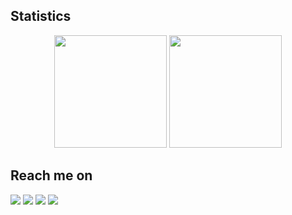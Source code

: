 ## Statistics
<div align="center">
  <img height="180em" src="https://github-readme-stats-eight-theta.vercel.app/api?username=ujangsprr&show_icons=true&theme=algolia&include_all_commits=true&count_private=true"/>
  <img height="180em" src="https://github-readme-stats-eight-theta.vercel.app/api/top-langs/?username=ujangsprr&layout=compact&langs_count=8&theme=algolia"/>
</div>

## Reach me on
<a href = "mailto:contact@ujangsupriyadi.social"><img src="https://img.shields.io/badge/gmail-%23EA4335.svg?&style=for-the-badge&logo=gmail&logoColor=white" /></a>
<a href = "https://www.linkedin.com/in/ujangsprr/"><img src="https://img.shields.io/badge/linkedin-%230A66C2.svg?&style=for-the-badge&logo=linkedin&logoColor=white" /></a>
<a href = "https://www.instagram.com/ujangsprr_/"><img src="https://img.shields.io/badge/Instagram-E4405F?style=for-the-badge&logo=instagram&logoColor=white" /></a>
<a href = "https://wa.me/6281226027578"><img src="https://img.shields.io/badge/WhatsApp-25D366?style=for-the-badge&logo=whatsapp&logoColor=white" /></a>